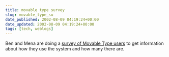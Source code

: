 ```yaml
---
title: movable type survey
slug: movable_type_su
date_published: 2002-08-09 04:19:24+00:00
date_updated: 2002-08-09 04:19:24+00:00
tags: [tech, weblogs]
---
```

Ben and Mena are doing a [survey of Movable Type users](http://www.movabletype.org/news/2002_08.shtml#000558) to get information about how they use the system and how many there are.

